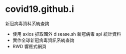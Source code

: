 # covid19.github.i 
新冠病毒資料系統查詢
 - 使用 axios 抓取國外 disease.sh 新冠病毒 api 統計資料
 - 實作全球新冠病毒資訊系統查詢
 - RWD 響應式網頁
